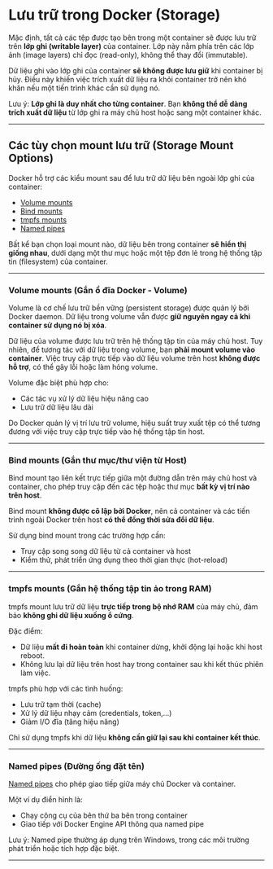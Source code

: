 # Lưu trữ trong Docker (Storage)

Mặc định, tất cả các tệp được tạo bên trong một container sẽ được lưu trữ trên **lớp ghi (writable layer)** của container. Lớp này nằm phía trên các lớp ảnh (image layers) chỉ đọc (read-only), không thể thay đổi (immutable).

Dữ liệu ghi vào lớp ghi của container **sẽ không được lưu giữ** khi container bị hủy. Điều này khiến việc trích xuất dữ liệu ra khỏi container trở nên khó khăn nếu một tiến trình khác cần sử dụng nó.

Lưu ý: **Lớp ghi là duy nhất cho từng container**. Bạn **không thể dễ dàng trích xuất dữ liệu** từ lớp ghi ra máy chủ host hoặc sang một container khác.

---

## Các tùy chọn mount lưu trữ (Storage Mount Options)

Docker hỗ trợ các kiểu mount sau để lưu trữ dữ liệu bên ngoài lớp ghi của container:

- [Volume mounts](#volume-mounts)
- [Bind mounts](#bind-mounts)
- [tmpfs mounts](#tmpfs-mounts)
- [Named pipes](#named-pipes)

Bất kể bạn chọn loại mount nào, dữ liệu bên trong container **sẽ hiển thị giống nhau**, dưới dạng một thư mục hoặc một tệp đơn lẻ trong hệ thống tập tin (filesystem) của container.

---

### Volume mounts (Gắn ổ đĩa Docker - Volume)

Volume là cơ chế lưu trữ bền vững (persistent storage) được quản lý bởi Docker daemon. Dữ liệu trong volume vẫn được **giữ nguyên ngay cả khi container sử dụng nó bị xóa**.

Dữ liệu của volume được lưu trữ trên hệ thống tập tin của máy chủ host. Tuy nhiên, để tương tác với dữ liệu trong volume, bạn **phải mount volume vào container**. Việc truy cập trực tiếp vào dữ liệu volume trên host **không được hỗ trợ**, có thể gây lỗi hoặc làm hỏng volume.

Volume đặc biệt phù hợp cho:

- Các tác vụ xử lý dữ liệu hiệu năng cao
- Lưu trữ dữ liệu lâu dài

Do Docker quản lý vị trí lưu trữ volume, hiệu suất truy xuất tệp có thể tương đương với việc truy cập trực tiếp vào hệ thống tập tin host.

---

### Bind mounts (Gắn thư mục/thư viện từ Host)

Bind mount tạo liên kết trực tiếp giữa một đường dẫn trên máy chủ host và container, cho phép truy cập đến các tệp hoặc thư mục **bất kỳ vị trí nào trên host**.

Bind mount **không được cô lập bởi Docker**, nên cả container và các tiến trình ngoài Docker trên host **có thể đồng thời sửa đổi dữ liệu**.

Sử dụng bind mount trong các trường hợp cần:

- Truy cập song song dữ liệu từ cả container và host
- Kiểm thử, phát triển ứng dụng theo thời gian thực (hot-reload)

---

### tmpfs mounts (Gắn hệ thống tập tin ảo trong RAM)

tmpfs mount lưu trữ dữ liệu **trực tiếp trong bộ nhớ RAM** của máy chủ, đảm bảo **không ghi dữ liệu xuống ổ cứng**.

Đặc điểm:

- Dữ liệu **mất đi hoàn toàn** khi container dừng, khởi động lại hoặc khi host reboot.
- Không lưu lại dữ liệu trên host hay trong container sau khi kết thúc phiên làm việc.

tmpfs phù hợp với các tình huống:

- Lưu trữ tạm thời (cache)
- Xử lý dữ liệu nhạy cảm (credentials, token,...)
- Giảm I/O đĩa (tăng hiệu năng)

Chỉ sử dụng tmpfs khi dữ liệu **không cần giữ lại sau khi container kết thúc**.

---

### Named pipes (Đường ống đặt tên)

[Named pipes](https://docs.microsoft.com/en-us/windows/desktop/ipc/named-pipes) cho phép giao tiếp giữa máy chủ Docker và container.

Một ví dụ điển hình là:

- Chạy công cụ của bên thứ ba bên trong container
- Giao tiếp với Docker Engine API thông qua named pipe

Lưu ý: Named pipe thường áp dụng trên Windows, trong các môi trường phát triển hoặc tích hợp đặc biệt.

---
